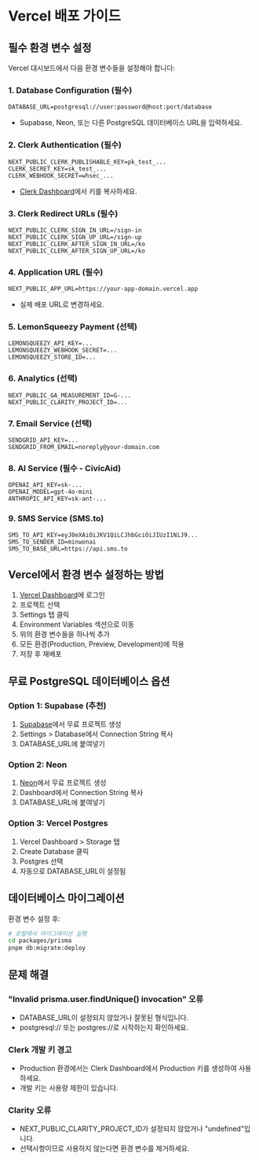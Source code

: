 # Vercel 배포 가이드

## 필수 환경 변수 설정

Vercel 대시보드에서 다음 환경 변수들을 설정해야 합니다:

### 1. Database Configuration (필수)
```
DATABASE_URL=postgresql://user:password@host:port/database
```
- Supabase, Neon, 또는 다른 PostgreSQL 데이터베이스 URL을 입력하세요.

### 2. Clerk Authentication (필수)
```
NEXT_PUBLIC_CLERK_PUBLISHABLE_KEY=pk_test_...
CLERK_SECRET_KEY=sk_test_...
CLERK_WEBHOOK_SECRET=whsec_...
```
- [Clerk Dashboard](https://dashboard.clerk.com)에서 키를 복사하세요.

### 3. Clerk Redirect URLs (필수)
```
NEXT_PUBLIC_CLERK_SIGN_IN_URL=/sign-in
NEXT_PUBLIC_CLERK_SIGN_UP_URL=/sign-up
NEXT_PUBLIC_CLERK_AFTER_SIGN_IN_URL=/ko
NEXT_PUBLIC_CLERK_AFTER_SIGN_UP_URL=/ko
```

### 4. Application URL (필수)
```
NEXT_PUBLIC_APP_URL=https://your-app-domain.vercel.app
```
- 실제 배포 URL로 변경하세요.

### 5. LemonSqueezy Payment (선택)
```
LEMONSQUEEZY_API_KEY=...
LEMONSQUEEZY_WEBHOOK_SECRET=...
LEMONSQUEEZY_STORE_ID=...
```

### 6. Analytics (선택)
```
NEXT_PUBLIC_GA_MEASUREMENT_ID=G-...
NEXT_PUBLIC_CLARITY_PROJECT_ID=...
```

### 7. Email Service (선택)
```
SENDGRID_API_KEY=...
SENDGRID_FROM_EMAIL=noreply@your-domain.com
```

### 8. AI Service (필수 - CivicAid)
```
OPENAI_API_KEY=sk-...
OPENAI_MODEL=gpt-4o-mini
ANTHROPIC_API_KEY=sk-ant-...
```

### 9. SMS Service (SMS.to)
```
SMS_TO_API_KEY=eyJ0eXAiOiJKV1QiLCJhbGciOiJIUzI1NiJ9...
SMS_TO_SENDER_ID=minwonai
SMS_TO_BASE_URL=https://api.sms.to
```

## Vercel에서 환경 변수 설정하는 방법

1. [Vercel Dashboard](https://vercel.com/dashboard)에 로그인
2. 프로젝트 선택
3. Settings 탭 클릭
4. Environment Variables 섹션으로 이동
5. 위의 환경 변수들을 하나씩 추가
6. 모든 환경(Production, Preview, Development)에 적용
7. 저장 후 재배포

## 무료 PostgreSQL 데이터베이스 옵션

### Option 1: Supabase (추천)
1. [Supabase](https://supabase.com)에서 무료 프로젝트 생성
2. Settings > Database에서 Connection String 복사
3. DATABASE_URL에 붙여넣기

### Option 2: Neon
1. [Neon](https://neon.tech)에서 무료 프로젝트 생성
2. Dashboard에서 Connection String 복사
3. DATABASE_URL에 붙여넣기

### Option 3: Vercel Postgres
1. Vercel Dashboard > Storage 탭
2. Create Database 클릭
3. Postgres 선택
4. 자동으로 DATABASE_URL이 설정됨

## 데이터베이스 마이그레이션

환경 변수 설정 후:

```bash
# 로컬에서 마이그레이션 실행
cd packages/prisma
pnpm db:migrate:deploy
```

## 문제 해결

### "Invalid prisma.user.findUnique() invocation" 오류
- DATABASE_URL이 설정되지 않았거나 잘못된 형식입니다.
- postgresql:// 또는 postgres://로 시작하는지 확인하세요.

### Clerk 개발 키 경고
- Production 환경에서는 Clerk Dashboard에서 Production 키를 생성하여 사용하세요.
- 개발 키는 사용량 제한이 있습니다.

### Clarity 오류
- NEXT_PUBLIC_CLARITY_PROJECT_ID가 설정되지 않았거나 "undefined"입니다.
- 선택사항이므로 사용하지 않는다면 환경 변수를 제거하세요.
